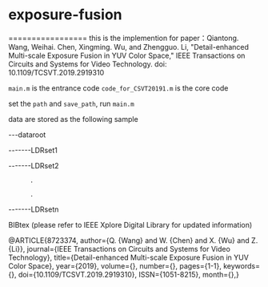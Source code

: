 # exposure-fusion
=================
this is the implemention for paper：Qiantong. Wang, Weihai. Chen, Xingming. Wu, and Zhengguo. Li, "Detail-enhanced Multi-scale Exposure Fusion in YUV Color Space," IEEE Transactions on Circuits and Systems for Video Technology. doi: 10.1109/TCSVT.2019.2919310

`main.m` is the entrance code
`code_for_CSVT20191.m` is the core code

set the `path` and `save_path`, run `main.m`

data are stored as the following sample

---dataroot

-------LDRset1

-------LDRset2

          .
          
          .
          
-------LDRsetn

BIBtex (please refer to IEEE Xplore Digital Library for updated information)

@ARTICLE{8723374, 
author={Q. {Wang} and W. {Chen} and X. {Wu} and Z. {Li}}, journal={IEEE Transactions on Circuits and Systems for Video Technology}, 
title={Detail-enhanced Multi-scale Exposure Fusion in YUV Color Space}, year={2019}, volume={}, number={}, pages={1-1}, keywords={}, 
doi={10.1109/TCSVT.2019.2919310}, ISSN={1051-8215}, month={},}
